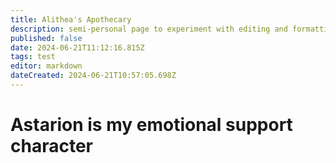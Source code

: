 ```yaml
---
title: Alithea's Apothecary
description: semi-personal page to experiment with editing and formatting without affecting the main content of the wiki
published: false
date: 2024-06-21T11:12:16.815Z
tags: test
editor: markdown
dateCreated: 2024-06-21T10:57:05.698Z
---
```


# Astarion is my emotional support character

